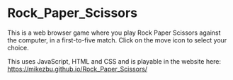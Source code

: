 # Rock_Paper_Scissors

This is a web browser game where you play Rock Paper Scissors against the computer, in a first-to-five match. Click on the move icon to select your choice.

This uses JavaScript, HTML and CSS and is playable in the website here: https://mikezbu.github.io/Rock_Paper_Scissors/
